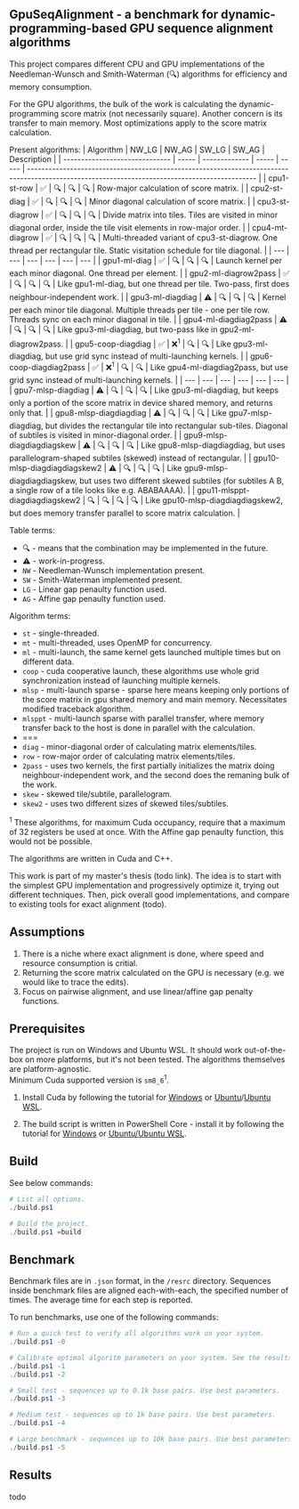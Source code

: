 ## GpuSeqAlignment - a benchmark for dynamic-programming-based GPU sequence alignment algorithms
This project compares different CPU and GPU implementations of the Needleman-Wunsch and Smith-Waterman (🔍) algorithms for efficiency and memory consumption.

For the GPU algorithms, the bulk of the work is calculating the dynamic-programming score matrix (not necessarily square). Another concern is its transfer to main memory. Most optimizations apply to the score matrix calculation.

Present algorithms:
| Algorithm                      | NW_LG | NW_AG         | SW_LG | SW_AG | Description                                                                                                                                    |
| ------------------------------ | ----- | ------------- | ----- | ----- | ---------------------------------------------------------------------------------------------------------------------------------------------- |
| cpu1-st-row                    | ✅     | 🔍             | 🔍     | 🔍     | Row-major calculation of score matrix.                                                                                                         |
| cpu2-st-diag                   | ✅     | 🔍             | 🔍     | 🔍     | Minor diagonal calculation of score matrix.                                                                                                    |
| cpu3-st-diagrow                | ✅     | 🔍             | 🔍     | 🔍     | Divide matrix into tiles. Tiles are visited in minor diagonal order, inside the tile visit elements in row-major order.                        |
| cpu4-mt-diagrow                | ✅     | 🔍             | 🔍     | 🔍     | Multi-threaded variant of cpu3-st-diagrow. One thread per rectangular tile. Static visitation schedule for tile diagonal.                      |
| ---                            | ---   | ---           | ---   | ---   | ---                                                                                                                                            |
| gpu1-ml-diag                   | ✅     | 🔍             | 🔍     | 🔍     | Launch kernel per each minor diagonal. One thread per element.                                                                                 |
| gpu2-ml-diagrow2pass           | ✅     | 🔍             | 🔍     | 🔍     | Like gpu1-ml-diag, but one thread per tile. Two-pass, first does neighbour-independent work.                                                   |
| gpu3-ml-diagdiag               | ⚠️     | 🔍             | 🔍     | 🔍     | Kernel per each minor tile diagonal. Multiple threads per tile - one per tile row. Threads sync on each minor diagonal in tile.                |
| gpu4-ml-diagdiag2pass          | ⚠️     | 🔍             | 🔍     | 🔍     | Like gpu3-ml-diagdiag, but two-pass like in gpu2-ml-diagrow2pass.                                                                              |
| gpu5-coop-diagdiag             | ✅     | ❌<sup>1</sup> | 🔍     | 🔍     | Like gpu3-ml-diagdiag, but use grid sync instead of multi-launching kernels.                                                                   |
| gpu6-coop-diagdiag2pass        | ✅     | ❌<sup>1</sup> | 🔍     | 🔍     | Like gpu4-ml-diagdiag2pass, but use grid sync instead of multi-launching kernels.                                                              |
| ---                            | ---   | ---           | ---   | ---   | ---                                                                                                                                            |
| gpu7-mlsp-diagdiag             | ⚠️     | 🔍             | 🔍     | 🔍     | Like gpu3-ml-diagdiag, but keeps only a portion of the score matrix in device shared memory, and returns only that.                            |
| gpu8-mlsp-diagdiagdiag         | ⚠️     | 🔍             | 🔍     | 🔍     | Like gpu7-mlsp-diagdiag, but divides the rectangular tile into rectangular sub-tiles. Diagonal of subtiles is visited in minor-diagonal order. |
| gpu9-mlsp-diagdiagdiagskew     | ⚠️     | 🔍             | 🔍     | 🔍     | Like gpu8-mlsp-diagdiagdiag, but uses parallelogram-shaped subtiles (skewed) instead of rectangular.                                           |
| gpu10-mlsp-diagdiagdiagskew2   | ⚠️     | 🔍             | 🔍     | 🔍     | Like gpu9-mlsp-diagdiagdiagskew, but uses two different skewed subtiles (for subtiles A B, a single row of a tile looks like e.g. ABABAAAA).   |
| gpu11-mlsppt-diagdiagdiagskew2 | 🔍     | 🔍             | 🔍     | 🔍     | Like gpu10-mlsp-diagdiagdiagskew2, but does memory transfer parallel to score matrix calculation.                                              |

Table terms:
- 🔍 - means that the combination may be implemented in the future.  
- ⚠️ - work-in-progress.
- `NW` - Needleman-Wunsch implementation present.
- `SW` - Smith-Waterman implemented present.
- `LG` - Linear gap penaulty function used.
- `AG` - Affine gap penaulty function used.

Algorithm terms:
- `st` - single-threaded.
- `mt` - multi-threaded, uses OpenMP for concurrency.
- `ml` - multi-launch, the same kernel gets launched multiple times but on different data.
- `coop` - cuda cooperative launch, these algorithms use whole grid synchronization instead of launching multiple kernels.
- `mlsp` - multi-launch sparse - sparse here means keeping only portions of the score matrix in gpu shared memory and main memory. Necessitates modified traceback algorithm.
- `mlsppt` - multi-launch sparse with parallel transfer, where memory transfer back to the host is done in parallel with the calculation.
- ===
- `diag` - minor-diagonal order of calculating matrix elements/tiles.
- `row` - row-major order of calculating matrix elements/tiles.
- `2pass` - uses two kernels, the first partially initializes the matrix doing neighbour-independent work, and the second does the remaning bulk of the work.
- `skew` - skewed tile/subtile, parallelogram.
- `skew2` - uses two different sizes of skewed tiles/subtiles.

<sup>1</sup> These algorithms, for maximum Cuda occupancy, require that a maximum of 32 registers be used at once. With the Affine gap penaulty function, this would not be possible.

The algorithms are written in Cuda and C++.

This work is part of my master's thesis (todo link). The idea is to start with the simplest GPU implementation and progressively optimize it, trying out different techniques. Then, pick overall good implementations, and compare to existing tools for exact alignment (todo).

## Assumptions
1. There is a niche where exact alignment is done, where speed and resource consumption is critial.
2. Returning the score matrix calculated on the GPU is necessary (e.g. we would like to trace the edits).
3. Focus on pairwise alignment, and use linear/affine gap penalty functions.

## Prerequisites
The project is run on Windows and Ubuntu WSL. It should work out-of-the-box on more platforms, but it's not been tested. The algorithms themselves are platform-agnostic.  
Minimum Cuda supported version is `sm8_6`<sup>1</sup>.

1. Install Cuda by following the tutorial for [Windows](https://docs.nvidia.com/cuda/cuda-installation-guide-microsoft-windows/) or [Ubuntu](https://docs.nvidia.com/cuda/cuda-installation-guide-linux/)/[Ubuntu WSL](https://docs.nvidia.com/cuda/wsl-user-guide/index.html#getting-started-with-cuda-on-wsl-2).

2. The build script is written in PowerShell Core - install it by following the tutorial for [Windows](https://learn.microsoft.com/en-us/powershell/scripting/install/installing-powershell-on-windows?view=powershell-7.4) or [Ubuntu/Ubuntu WSL](https://learn.microsoft.com/en-us/powershell/scripting/install/install-ubuntu?view=powershell-7.4).

## Build
See below commands:

```PowerShell
# List all options.
./build.ps1

# Build the project.
./build.ps1 =build
```

## Benchmark
Benchmark files are in `.json` format, in the `/resrc` directory. Sequences inside benchmark files are aligned each-with-each, the specified number of times. The average time for each step is reported.

To run benchmarks, use one of the following commands:

```PowerShell
# Run a quick test to verify all algorithms work on your system.
./build.ps1 -0

# Calibrate optimal algoritm parameters on your system. See the results in the '/logs' directory.
./build.ps1 -1
./build.ps1 -2

# Small test - sequences up to 0.1k base pairs. Use best parameters.
./build.ps1 -3

# Medium test - sequences up to 1k base pairs. Use best parameters.
./build.ps1 -4

# Large benchmark - sequences up to 10k base pairs. Use best parameters.
./build.ps1 -5
```

## Results
todo
